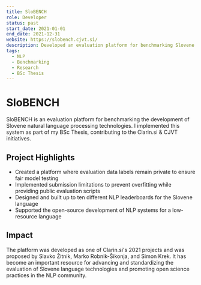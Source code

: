 ```yaml
---
title: SloBENCH
role: Developer
status: past
start_date: 2021-01-01
end_date: 2021-12-31
website: https://slobench.cjvt.si/
description: Developed an evaluation platform for benchmarking Slovene natural language processing technologies as part of my BSc Thesis for the Clarin.si & CJVT initiatives.
tags:
  - NLP
  - Benchmarking
  - Research
  - BSc Thesis
---
```


# SloBENCH

SloBENCH is an evaluation platform for benchmarking the development of Slovene natural language processing technologies. I implemented this system as part of my BSc Thesis, contributing to the Clarin.si & CJVT initiatives.

## Project Highlights

- Created a platform where evaluation data labels remain private to ensure fair model testing
- Implemented submission limitations to prevent overfitting while providing public evaluation scripts
- Designed and built up to ten different NLP leaderboards for the Slovene language
- Supported the open-source development of NLP systems for a low-resource language

## Impact

The platform was developed as one of Clarin.si's 2021 projects and was proposed by Slavko Žitnik, Marko Robnik-Šikonja, and Simon Krek. It has become an important resource for advancing and standardizing the evaluation of Slovene language technologies and promoting open science practices in the NLP community. 